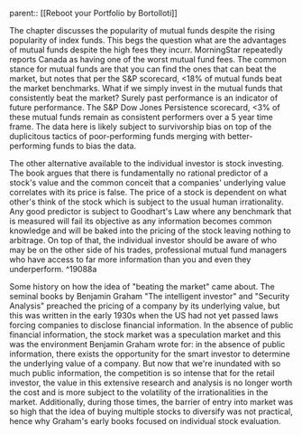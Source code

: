 parent:: [[Reboot your Portfolio by Bortolloti]]

The chapter discusses the popularity of mutual funds despite the rising popularity of index funds. This begs the question what are the advantages of mutual funds despite the high fees they incurr. MorningStar repeatedly reports Canada as having one of the worst mutual fund fees. The common stance for mutual funds are that you can find the ones that can beat the market, but notes that per the S&P scorecard, <18% of mutual funds beat the market benchmarks. What if we simply invest in the mutual funds that consistently beat the market? Surely past performance is an indicator of future performance. The S&P Dow Jones Persistence scorecard, <3% of these mutual funds remain as consistent performers over a 5 year time frame. The data here is likely subject to survivorship bias on top of the duplicitous tactics of poor-performing funds merging with better-performing funds to bias the data.

The other alternative available to the individual investor is stock investing. The book argues that there is fundamentally no rational predictor of a stock's value and the common conceit that a companies' underlying value correlates with its price is false. The price of a stock is dependent on what other's think of the stock which is subject to the usual human irrationality. Any good predictor is subject to Goodhart's Law where any benchmark that is measured will fail its objective as any information becomes common knowledge and will be baked into the pricing of the stock leaving nothing to arbitrage. On top of that, the individual investor should be aware of who may be on the other side of his trades, professional mutual fund managers who have access to far more information than you and even they underperform. ^19088a

 Some history on how the idea of "beating the market" came about. The seminal books by Benjamin Graham "The intelligent investor" and "Security Analysis" preached the pricing of a company by its underlying value, but this was written in the early 1930s when the US had not yet passed laws forcing companies to disclose financial information. In the absence of public financial information, the stock market was a speculation market and this was the environment Benjamin Graham wrote for: in the absence of public information, there exists the opportunity for the smart investor to determine the underlying value of a company. But now that we're inundated with so much public information, the competition is so intense that for the retail investor, the value in this extensive research and analysis is no longer worth the cost and is more subject to the volatility of the irrationalities in the market. Additionally, during those times, the barrier of entry into market was so high that the idea of buying multiple stocks to diversify was not practical, hence why Graham's early books focused on individual stock evaluation.
